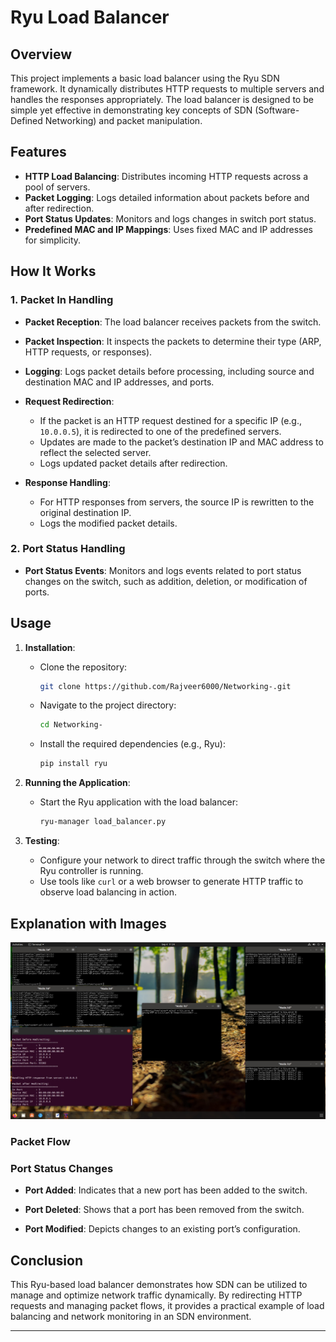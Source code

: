 # Ryu Load Balancer

## Overview

This project implements a basic load balancer using the Ryu SDN framework. It dynamically distributes HTTP requests to multiple servers and handles the responses appropriately. The load balancer is designed to be simple yet effective in demonstrating key concepts of SDN (Software-Defined Networking) and packet manipulation.

## Features

- **HTTP Load Balancing**: Distributes incoming HTTP requests across a pool of servers.
- **Packet Logging**: Logs detailed information about packets before and after redirection.
- **Port Status Updates**: Monitors and logs changes in switch port status.
- **Predefined MAC and IP Mappings**: Uses fixed MAC and IP addresses for simplicity.

## How It Works

### 1. Packet In Handling

- **Packet Reception**: The load balancer receives packets from the switch.
- **Packet Inspection**: It inspects the packets to determine their type (ARP, HTTP requests, or responses).
- **Logging**: Logs packet details before processing, including source and destination MAC and IP addresses, and ports.
- **Request Redirection**:
  - If the packet is an HTTP request destined for a specific IP (e.g., `10.0.0.5`), it is redirected to one of the predefined servers.
  - Updates are made to the packet’s destination IP and MAC address to reflect the selected server.
  - Logs updated packet details after redirection.

- **Response Handling**:
  - For HTTP responses from servers, the source IP is rewritten to the original destination IP.
  - Logs the modified packet details.

### 2. Port Status Handling

- **Port Status Events**: Monitors and logs events related to port status changes on the switch, such as addition, deletion, or modification of ports.

## Usage

1. **Installation**:
   - Clone the repository:
     ```bash
     git clone https://github.com/Rajveer6000/Networking-.git
     ```
   - Navigate to the project directory:
     ```bash
     cd Networking-
     ```
   - Install the required dependencies (e.g., Ryu):
     ```bash
     pip install ryu
     ```

2. **Running the Application**:
   - Start the Ryu application with the load balancer:
     ```bash
     ryu-manager load_balancer.py
     ```

3. **Testing**:
   - Configure your network to direct traffic through the switch where the Ryu controller is running.
   - Use tools like `curl` or a web browser to generate HTTP traffic to observe load balancing in action.

## Explanation with Images 
  ![Packet Before](image.jpeg)
### Packet Flow



### Port Status Changes

- **Port Added**:
 Indicates that a new port has been added to the switch.

- **Port Deleted**:
  Shows that a port has been removed from the switch.

- **Port Modified**:
  Depicts changes to an existing port’s configuration.

## Conclusion

This Ryu-based load balancer demonstrates how SDN can be utilized to manage and optimize network traffic dynamically. By redirecting HTTP requests and managing packet flows, it provides a practical example of load balancing and network monitoring in an SDN environment.


---

